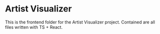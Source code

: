 # Artist Visualizer

This is the frontend folder for the Artist Visualizer project. Contained are all files written with TS + React.